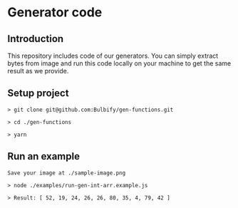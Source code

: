 # Generator code

## Introduction

This repository includes code of our generators. You can simply extract bytes from image and run this code locally on your machine to get the same result as we provide.

## Setup project

`> git clone git@github.com:Bulbify/gen-functions.git`

`> cd ./gen-functions`

`> yarn`

## Run an example

`Save your image at ./sample-image.png`

`> node ./examples/run-gen-int-arr.example.js`

`> Result: [ 52, 19, 24, 26, 26, 80, 35, 4, 79, 42 ]`
